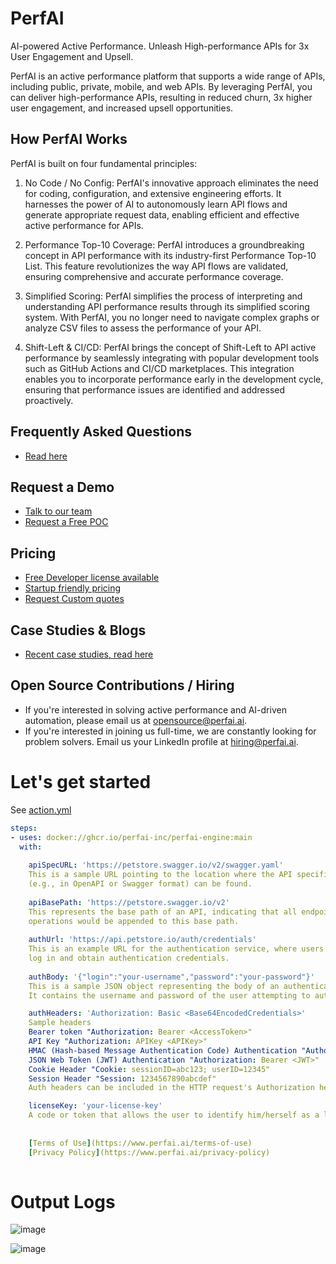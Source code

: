 
# PerfAI

AI-powered Active Performance. Unleash High-performance APIs for 3x User Engagement and Upsell.

PerfAI is an active performance platform that supports a wide range of APIs, including public, private, mobile, and web APIs. By leveraging PerfAI, you can deliver high-performance APIs, resulting in reduced churn, 3x higher user engagement, and increased upsell opportunities.

## How PerfAI Works

PerfAI is built on four fundamental principles:

1. No Code / No Config: PerfAI's innovative approach eliminates the need for coding, configuration, and extensive engineering efforts. It harnesses the power of AI to autonomously learn API flows and generate appropriate request data, enabling efficient and effective active performance for APIs.

2. Performance Top-10 Coverage: PerfAI introduces a groundbreaking concept in API performance with its industry-first Performance Top-10 List. This feature revolutionizes the way API flows are validated, ensuring comprehensive and accurate performance coverage.

3. Simplified Scoring: PerfAI simplifies the process of interpreting and understanding API performance results through its simplified scoring system. With PerfAI, you no longer need to navigate complex graphs or analyze CSV files to assess the performance of your API.

4. Shift-Left & CI/CD: PerfAI brings the concept of Shift-Left to API active performance by seamlessly integrating with popular development tools such as GitHub Actions and CI/CD marketplaces. This integration enables you to incorporate performance early in the development cycle, ensuring that performance issues are identified and addressed proactively.


## Frequently Asked Questions
- [Read here](https://www.perfai.ai/pricing#FAQ)


## Request a Demo
- [Talk to our team](https://www.perfai.ai/demo)
- [Request a Free POC](https://www.perfai.ai/demo)


## Pricing
- [Free Developer license available](https://www.perfai.ai/pricing)
- [Startup friendly pricing](https://www.perfai.ai/pricing)
- [Request Custom quotes](https://www.perfai.ai/pricing)


## Case Studies & Blogs
- [Recent case studies, read here](https://www.perfai.ai/blog)

## Open Source Contributions / Hiring
- If you're interested in solving active performance and AI-driven automation, please email us at opensource@perfai.ai.
- If you're interested in joining us full-time, we are constantly looking for problem solvers. Email us your LinkedIn profile at hiring@perfai.ai.


# Let's get started

See [action.yml](action.yml)

```yaml
steps:
- uses: docker://ghcr.io/perfai-inc/perfai-engine:main
  with:
  
    apiSpecURL: 'https://petstore.swagger.io/v2/swagger.yaml'
    This is a sample URL pointing to the location where the API specification document 
    (e.g., in OpenAPI or Swagger format) can be found.
    
    apiBasePath: 'https://petstore.swagger.io/v2'
    This represents the base path of an API, indicating that all endpoints related to product 
    operations would be appended to this base path.
  
    authUrl: 'https://api.petstore.io/auth/credentials'
    This is an example URL for the authentication service, where users are redirected to 
    log in and obtain authentication credentials.
    
    authBody: '{"login":"your-username","password":"your-password"}'
    This is a sample JSON object representing the body of an authentication request. 
    It contains the username and password of the user attempting to authenticate.

    authHeaders: 'Authorization: Basic <Base64EncodedCredentials>' 
    Sample headers
    Bearer token "Authorization: Bearer <AccessToken>" 
    API Key "Authorization: APIKey <APIKey>"
    HMAC (Hash-based Message Authentication Code) Authentication "Authorization: HMAC <APIKey>:<Signature>"
    JSON Web Token (JWT) Authentication "Authorization: Bearer <JWT>"
    Cookie Header "Cookie: sessionID=abc123; userID=12345"
    Session Header "Session: 1234567890abcdef"
    Auth headers can be included in the HTTP request's Authorization header field to authenticate and authorize the client making the API request. The specific header and authentication method used will depend on the API and authentication mechanism being implemented.

    licenseKey: 'your-license-key'
    A code or token that allows the user to identify him/herself as a legal customer, and it is optional.
   
   
    [Terms of Use](https://www.perfai.ai/terms-of-use)
    [Privacy Policy](https://www.perfai.ai/privacy-policy)
    
```

# Output Logs

![image](https://github.com/PerfAI-Inc/PerfAI-Action/assets/990419/59887d0a-2044-449c-af83-29cc8541d165)

![image](https://github.com/PerfAI-Inc/PerfAI-Action/assets/990419/07a7f532-e301-46b8-a19c-68bba7651c30)




